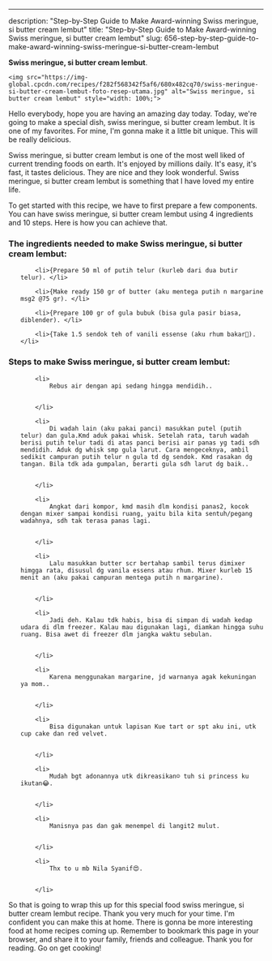 ---
description: "Step-by-Step Guide to Make Award-winning Swiss meringue, si butter cream lembut"
title: "Step-by-Step Guide to Make Award-winning Swiss meringue, si butter cream lembut"
slug: 656-step-by-step-guide-to-make-award-winning-swiss-meringue-si-butter-cream-lembut

<p>
	<strong>Swiss meringue, si butter cream lembut</strong>. 
	
</p>
<p>
	
	<img src="https://img-global.cpcdn.com/recipes/f282f568342f5af6/680x482cq70/swiss-meringue-si-butter-cream-lembut-foto-resep-utama.jpg" alt="Swiss meringue, si butter cream lembut" style="width: 100%;">
	
	
</p>
<p>
	Hello everybody, hope you are having an amazing day today. Today, we're going to make a special dish, swiss meringue, si butter cream lembut. It is one of my favorites. For mine, I'm gonna make it a little bit unique. This will be really delicious.
</p>
	
<p>
	
</p>
<p>
	Swiss meringue, si butter cream lembut is one of the most well liked of current trending foods on earth. It's enjoyed by millions daily. It's easy, it's fast, it tastes delicious. They are nice and they look wonderful. Swiss meringue, si butter cream lembut is something that I have loved my entire life.
</p>

<p>
To get started with this recipe, we have to first prepare a few components. You can have swiss meringue, si butter cream lembut using 4 ingredients and 10 steps. Here is how you can achieve that.
</p>

<h3>The ingredients needed to make Swiss meringue, si butter cream lembut:</h3>

<ol>
	
		<li>{Prepare 50 ml of putih telur (kurleb dari dua butir telur). </li>
	
		<li>{Make ready 150 gr of butter (aku mentega putih n margarine msg2 @75 gr). </li>
	
		<li>{Prepare 100 gr of gula bubuk (bisa gula pasir biasa, diblender). </li>
	
		<li>{Take 1.5 sendok teh of vanili essense (aku rhum bakar🤤). </li>
	
</ol>
<p>
	
</p>

<h3>Steps to make Swiss meringue, si butter cream lembut:</h3>

<ol>
	
		<li>
			Rebus air dengan api sedang hingga mendidih..
			
			
		</li>
	
		<li>
			Di wadah lain (aku pakai panci) masukkan putel (putih telur) dan gula.Kmd aduk pakai whisk. Setelah rata, taruh wadah berisi putih telur tadi di atas panci berisi air panas yg tadi sdh mendidih. Aduk dg whisk smp gula larut. Cara mengeceknya, ambil sedikit campuran putih telur n gula td dg sendok. Kmd rasakan dg tangan. Bila tdk ada gumpalan, berarti gula sdh larut dg baik..
			
			
		</li>
	
		<li>
			Angkat dari kompor, kmd masih dlm kondisi panas2, kocok dengan mixer sampai kondisi ruang, yaitu bila kita sentuh/pegang wadahnya, sdh tak terasa panas lagi.
			
			
		</li>
	
		<li>
			Lalu masukkan butter scr bertahap sambil terus dimixer himgga rata, disusul dg vanila essens atau rhum. Mixer kurleb 15 menit an (aku pakai campuran mentega putih n margarine).
			
			
		</li>
	
		<li>
			Jadi deh. Kalau tdk habis, bisa di simpan di wadah kedap udara di dlm freezer. Kalau mau digunakan lagi, diamkan hingga suhu ruang. Bisa awet di freezer dlm jangka waktu sebulan.
			
			
		</li>
	
		<li>
			Karena menggunakan margarine, jd warnanya agak kekuningan ya mom..
			
			
		</li>
	
		<li>
			Bisa digunakan untuk lapisan Kue tart or spt aku ini, utk cup cake dan red velvet.
			
			
		</li>
	
		<li>
			Mudah bgt adonannya utk dikreasikan☺️ tuh si princess ku ikutan😂.
			
			
		</li>
	
		<li>
			Manisnya pas dan gak menempel di langit2 mulut.
			
			
		</li>
	
		<li>
			Thx to u mb Nila Syanif😍.
			
			
		</li>
	
</ol>

<p>
	
</p>

<p>
	So that is going to wrap this up for this special food swiss meringue, si butter cream lembut recipe. Thank you very much for your time. I'm confident you can make this at home. There is gonna be more interesting food at home recipes coming up. Remember to bookmark this page in your browser, and share it to your family, friends and colleague. Thank you for reading. Go on get cooking!
</p>
